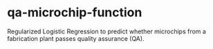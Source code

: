 # qa-microchip-function
Regularized Logistic Regression to predict whether microchips from a fabrication plant passes quality assurance (QA).
